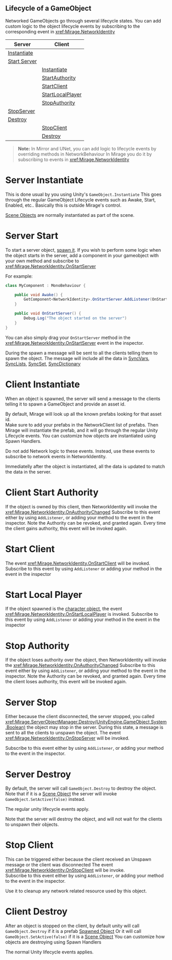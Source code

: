 ## Lifecycle of a GameObject

Networked GameObjects go through several lifecycle states. 
You can add custom logic to the object lifecycle events by subscribing to the corresponding event in <xref:Mirage.NetworkIdentity>

| Server                             | Client                                    |
| ---------------------------------- | ----------------------------------------- |
| [Instantiate](#server-instantiate) |                                           |
| [Start Server](#server-start)      |                                           |
|                                    | [Instantiate](#client-instantiate)        |
|                                    | [StartAuthority](#client-start-authority) |
|                                    | [StartClient](#start-client)              |
|                                    | [StartLocalPlayer](#start-local-player)   |
|                                    | [StopAuthority](#stop-authority)          |
| [StopServer](#server-stop)         |                                           |
| [Destroy](#server-destroy)         |                                           |
|                                    | [StopClient](#stop-client)                |
|                                    | [Destroy](#client-destroy)                |


> **Note:** In Mirror and UNet, you can add logic to lifecycle events by overriding methods in NetworkBehaviour
> In Mirage you do it by subscribing to events in <xref:Mirage.NetworkIdentity>

# Server Instantiate

This is done usual by you using Unity's `GameObject.Instantiate` 
This goes through the regular GameObject Lifecycle events such as Awake, Start, Enabled, etc..
Basically this is outside Mirage's control.

[Scene Objects](SceneObjects.md) are normally instantiated as part of the scene.

# Server Start

To start a server object,  [spawn it](SpawnObject.md). 
If you wish to perform some logic when the object starts in the server, add a 
component in your gameobject with your own method and subscribe to 
<xref:Mirage.NetworkIdentity.OnStartServer>

For example:

```cs
class MyComponent : MonoBehaviour {

    public void Awake() {
        GetComponent<NetworkIdentity>.OnStartServer.AddListener(OnStartServer);
    }

    public void OnStartServer() {
        Debug.Log("The object started on the server")
    }
}
```

You can also simply drag your `OnStartServer` method in the <xref:Mirage.NetworkIdentity.OnStartServer> event in the inspector.

During the spawn a message will be sent to all the clients telling them to spawn the object. The message
will include all the data in [SyncVars](../Sync/SyncVars.md), [SyncLists](../Sync/SyncLists.md), [SyncSet](../Sync/SyncHashSet.md), [SyncDictionary](../Sync/SyncDictionary.md)

# Client Instantiate

When an object is spawned,  the server will send a message to the clients telling it to spawn a GameObject and provide 
an asset id.

By default, Mirage will look up all the known prefabs looking for that asset id.  
Make sure to add your prefabs in the NetworkClient list of prefabs.
Then Mirage will instantiate the prefab,  and it will go through the regular Unity Lifecycle events.
You can customize how objects are instantiated using Spawn Handlers.

Do not add Network logic to these events.  Instead,  use these events to subscribe to network events in NetworkIdentity.

Immediatelly after the object is instantiated, all the data is updated to match the data in the server.

# Client Start Authority

If the object is owned by this client, then NetworkIdentity will invoke the <xref:Mirage.NetworkIdentity.OnAuthorityChanged>
Subscribe to this event either by using `AddListener`,  or adding your method to the event in the inspector.
Note the Authority can be revoked, and granted again.  Every time the client gains authority, this event will be invoked again.

# Start Client

The event <xref:Mirage.NetworkIdentity.OnStartClient> will be invoked. 
Subscribe to this event by using `AddListener` or adding your method in the event in the inspector

# Start Local Player

If the object spawned is the [character object](SpawnPlayer.md),  the event <xref:Mirage.NetworkIdentity.OnStartLocalPlayer>
is invoked.
Subscribe to this event by using `AddListener` or adding your method in the event in the inspector

# Stop Authority

If the object loses authority over the object, then NetworkIdentity will invoke the <xref:Mirage.NetworkIdentity.OnAuthorityChanged>
Subscribe to this event either by using `AddListener`,  or adding your method to the event in the inspector.
Note the Authority can be revoked, and granted again.  Every time the client loses authority, this event will be invoked again.

# Server Stop

Either because the client disconnected, the server stopped, 
you called <xref:Mirage.ServerObjectManager.Destroy(UnityEngine.GameObject,System.Boolean)> the object may stop in the server.
During this state, a message is sent to all the clients to unspawn the object.
The event <xref:Mirage.NetworkIdentity.OnStopServer> will be invoked. 

Subscribe to this event either by using `AddListener`,  or adding your method to the event in the inspector.

# Server Destroy

By default, the server will call `GameObject.Destroy` to destroy the object.  
Note that if it is a [Scene Object](SceneObjects.md) the server will invoke `GameObject.SetActive(false)` instead.  

The regular unity lifecycle events apply.

Note that the server will destroy the object, and will not wait for the clients to unspawn their objects.

# Stop Client

This can be triggered either because the client received an Unspawn message or the client was disconnected
The event <xref:Mirage.NetworkIdentity.OnStopClient> will be invoke.  
Subscribe to this event either by using `AddListener`,  or adding your method to the event in the inspector.

Use it to cleanup any network related resource used by this object.

# Client Destroy

After an object is stopped on the client,  by default unity will call `GameObject.Destroy` if it is a prefab [Spawned Object](SpawnObject.md)
Or it will call `GameObject.SetActive(false)` if it is a [Scene Object](SceneObjects.md)
You can customize how objects are destroying using Spawn Handlers

The normal Unity lifecycle events applies.
